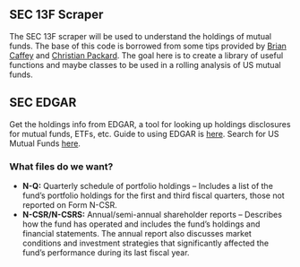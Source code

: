 ## SEC 13F Scraper

The SEC 13F scraper will be used to understand the holdings of mutual funds. The base of this code is borrowed from some tips provided by [Brian Caffey](http://briancaffey.github.io/2018/01/30/reading-13f-sec-filings-with-python.html) and [Christian Packard](https://github.com/cpackard/fundholdings).
The goal here is to create a library of useful functions and maybe classes to be used in a rolling analysis of US mutual funds.

## SEC EDGAR

Get the holdings info from EDGAR, a tool for looking up holdings disclosures for mutual funds, ETFs, etc. Guide to using EDGAR is [here](https://www.sec.gov/oiea/Article/edgarguide.html). Search for US Mutual Funds [here](https://www.sec.gov/edgar/searchedgar/mutualsearch.html).

### What files do we want?

* **N-Q:** Quarterly schedule of portfolio holdings – Includes a list of the fund’s portfolio holdings for the first and third fiscal quarters, those not reported on Form N-CSR.
* **N-CSR/N-CSRS:** Annual/semi-annual shareholder reports – Describes how the fund has operated and includes the fund’s holdings and financial statements.  The annual report also discusses market conditions and investment strategies that significantly affected the fund’s performance during its last fiscal year.

